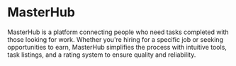 # MasterHub
MasterHub is a platform connecting people who need tasks completed with those looking for work. Whether you're hiring for a specific job or seeking opportunities to earn, MasterHub simplifies the process with intuitive tools, task listings, and a rating system to ensure quality and reliability.
